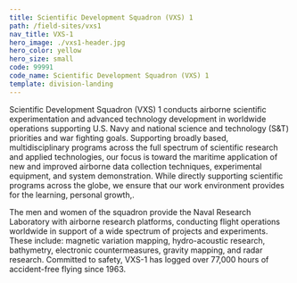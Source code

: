 ```yaml
---
title: Scientific Development Squadron (VXS) 1
path: /field-sites/vxs1
nav_title: VXS-1
hero_image: ./vxs1-header.jpg
hero_color: yellow
hero_size: small
code: 99991
code_name: Scientific Development Squadron (VXS) 1
template: division-landing
---
```

Scientific Development Squadron (VXS) 1 conducts airborne scientific experimentation and advanced technology development in worldwide operations supporting U.S. Navy and national science and technology (S&T) priorities and war fighting goals. Supporting broadly based, multidisciplinary programs across the full spectrum of scientific research and applied technologies, our focus is toward the maritime application of new and improved airborne data collection techniques, experimental equipment, and system demonstration. While directly supporting scientific programs across the globe, we ensure that our work environment provides for the learning, personal growth,.

The men and women of the squadron provide the Naval Research Laboratory with airborne research platforms, conducting flight operations worldwide in support of a wide spectrum of projects and experiments. These include: magnetic variation mapping, hydro-acoustic research, bathymetry, electronic countermeasures, gravity mapping, and radar research. Committed to safety, VXS-1 has logged over 77,000 hours of accident-free flying since 1963.